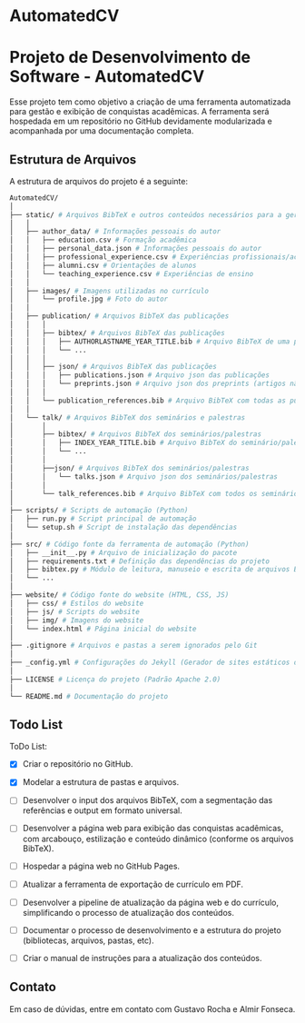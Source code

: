 # AutomatedCV

# Projeto de Desenvolvimento de Software - AutomatedCV

Esse projeto tem como objetivo a criação de uma ferramenta automatizada para gestão e exibição de conquistas acadêmicas. A ferramenta será hospedada em um repositório no GitHub devidamente modularizada e acompanhada por uma documentação completa.

## Estrutura de Arquivos

A estrutura de arquivos do projeto é a seguinte:

```bash
AutomatedCV/
│
├── static/ # Arquivos BibTeX e outros conteúdos necessários para a geração do currículo
│   │
│   ├── author_data/ # Informações pessoais do autor
│   │   ├── education.csv # Formação acadêmica
│   │   ├── personal_data.json # Informações pessoais do autor
│   │   ├── professional_experience.csv # Experiências profissionais/acadêmicas
│   │   ├── alumni.csv # Orientações de alunos
│   │   └── teaching_experience.csv # Experiências de ensino
│   │
│   ├── images/ # Imagens utilizadas no currículo
│   │   └── profile.jpg # Foto do autor
│   │
│   ├── publication/ # Arquivos BibTeX das publicações
│   │   │
│   │   ├── bibtex/ # Arquivos BibTeX das publicações
│   │   │   ├── AUTHORLASTNAME_YEAR_TITLE.bib # Arquivo BibTeX de uma publicação individual
│   │   │   └── ...
│   │   │
│   │   ├── json/ # Arquivos BibTeX das publicações
│   │   │   ├── publications.json # Arquivo json das publicações
│   │   │   └── preprints.json # Arquivo json dos preprints (artigos não publicados)
│   │   │
│   │   └── publication_references.bib # Arquivo BibTeX com todas as publicações (a ser editado manualmente)
│   │
│   └── talk/ # Arquivos BibTeX dos seminários e palestras
│       │
│       ├── bibtex/ # Arquivos BibTeX dos seminários/palestras
│       │   ├── INDEX_YEAR_TITLE.bib # Arquivo BibTeX do seminário/palestra individual
│       │   └── ...
│       │
│       ├──json/ # Arquivos BibTeX dos seminários/palestras
│       │   └── talks.json # Arquivo json dos seminários/palestras
│       │
│       └── talk_references.bib # Arquivo BibTeX com todos os seminários/palestras (a ser editado manualmente)
│
├── scripts/ # Scripts de automação (Python)
│   ├── run.py # Script principal de automação
│   └── setup.sh # Script de instalação das dependências
│
├── src/ # Código fonte da ferramenta de automação (Python)
│   ├── __init__.py # Arquivo de inicialização do pacote
│   ├── requirements.txt # Definição das dependências do projeto
│   ├── bibtex.py # Módulo de leitura, manuseio e escrita de arquivos BibTeX
│   └── ...
│
├── website/ # Código fonte do website (HTML, CSS, JS)
│   ├── css/ # Estilos do website
│   ├── js/ # Scripts do website
│   ├── img/ # Imagens do website
│   └── index.html # Página inicial do website
│
├── .gitignore # Arquivos e pastas a serem ignorados pelo Git
│
├── _config.yml # Configurações do Jekyll (Gerador de sites estáticos do GitHub Pages)
│
├── LICENSE # Licença do projeto (Padrão Apache 2.0)
│
└── README.md # Documentação do projeto
```

## Todo List

ToDo List:

- [x] Criar o repositório no GitHub.

- [x] Modelar a estrutura de pastas e arquivos.

- [ ] Desenvolver o input dos arquivos BibTeX, com a segmentação das referências e output em formato universal.

- [ ] Desenvolver a página web para exibição das conquistas acadêmicas, com arcabouço, estilização e conteúdo dinâmico (conforme os arquivos BibTeX).

- [ ] Hospedar a página web no GitHub Pages.

- [ ] Atualizar a ferramenta de exportação de currículo em PDF.

- [ ] Desenvolver a pipeline de atualização da página web e do currículo, simplificando o processo de atualização dos conteúdos.

- [ ] Documentar o processo de desenvolvimento e a estrutura do projeto (bibliotecas, arquivos, pastas, etc).

- [ ] Criar o manual de instruções para a atualização dos conteúdos.

## Contato

Em caso de dúvidas, entre em contato com Gustavo Rocha e Almir Fonseca.
